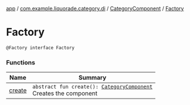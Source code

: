 [app](../../../index.md) / [com.example.liquorade.category.di](../../index.md) / [CategoryComponent](../index.md) / [Factory](./index.md)

# Factory

`@Factory interface Factory`

### Functions

| Name | Summary |
|---|---|
| [create](create.md) | `abstract fun create(): `[`CategoryComponent`](../index.md)<br>Creates the component |
